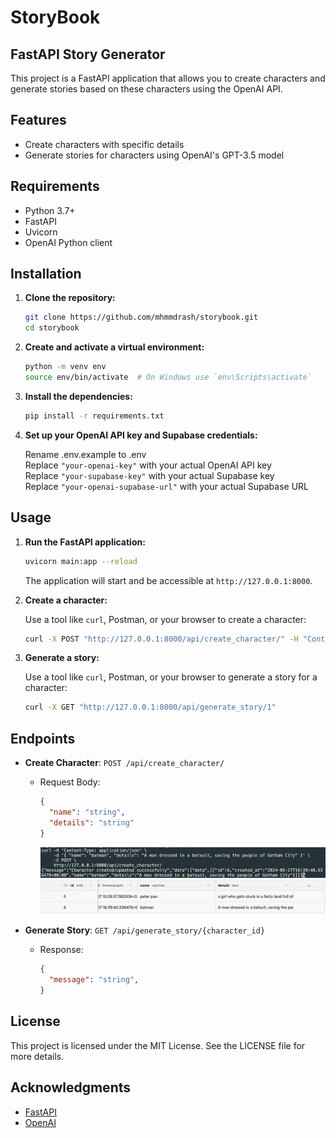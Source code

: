 # StoryBook
## FastAPI Story Generator

This project is a FastAPI application that allows you to create characters and generate stories based on these characters using the OpenAI API.

## Features

- Create characters with specific details
- Generate stories for characters using OpenAI's GPT-3.5 model

## Requirements

- Python 3.7+
- FastAPI
- Uvicorn
- OpenAI Python client

## Installation

1. **Clone the repository:**

    ```bash
    git clone https://github.com/mhmmdrash/storybook.git
    cd storybook
    ```

2. **Create and activate a virtual environment:**

    ```bash
    python -m venv env
    source env/bin/activate  # On Windows use `env\Scripts\activate`
    ```

3. **Install the dependencies:**

    ```bash
    pip install -r requirements.txt
    ```

4. **Set up your OpenAI API key and Supabase credentials:**

    Rename .env.example to .env\
    Replace `"your-openai-key"` with your actual OpenAI API key\
    Replace `"your-supabase-key"` with your actual Supabase key\
    Replace `"your-openai-supabase-url"` with your actual Supabase URL

## Usage

1. **Run the FastAPI application:**

    ```bash
    uvicorn main:app --reload
    ```

    The application will start and be accessible at `http://127.0.0.1:8000`.

2. **Create a character:**

    Use a tool like `curl`, Postman, or your browser to create a character:

    ```bash
    curl -X POST "http://127.0.0.1:8000/api/create_character/" -H "Content-Type: application/json" -d '{"name": "Batman", "details": "A man dressed in a batsuit, saving the people of Gotham City"}'
    ```

3. **Generate a story:**

    Use a tool like `curl`, Postman, or your browser to generate a story for a character:

    ```bash
    curl -X GET "http://127.0.0.1:8000/api/generate_story/1"
    ```

## Endpoints

- **Create Character**: `POST /api/create_character/`
  - Request Body:
    ```json
    {
      "name": "string",
      "details": "string"
    }
    ```
    ![post-response](./responses/post-response.png)
    ![supabase-screenchot](./responses/supabase-ss.png)

- **Generate Story**: `GET /api/generate_story/{character_id}`
  - Response:
    ```json
    {
      "message": "string",
    }
    ```

## License

This project is licensed under the MIT License. See the LICENSE file for more details.

## Acknowledgments

- [FastAPI](https://fastapi.tiangolo.com/)
- [OpenAI](https://www.openai.com/)
